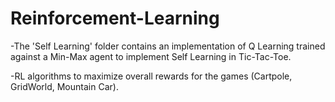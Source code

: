# Reinforcement-Learning

-The 'Self Learning' folder contains an implementation of Q Learning trained against a Min-Max agent to implement Self Learning in Tic-Tac-Toe.

-RL algorithms to maximize overall rewards for the games (Cartpole, GridWorld, Mountain Car).
